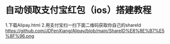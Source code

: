 # 自动领取支付宝红包（ios）搭建教程
1.下载Alipay.html 
2.用支付宝扫一扫下面二维码获取你自己的shareId
https://github.com/JDFenXiang/Alipay/blob/main/ShareID%E8%8E%B7%E5%8F%96.png

